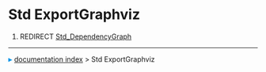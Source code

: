 # Std ExportGraphviz
1.  REDIRECT [Std\_DependencyGraph](Std_DependencyGraph.md)



---
![](images/Right_arrow.png) [documentation index](../README.md) > Std ExportGraphviz
